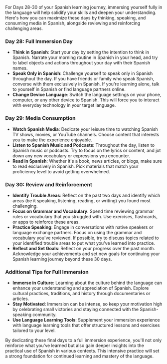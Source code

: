 For Days 28-30 of your Spanish learning journey, immersing yourself fully in the language will help solidify your skills and deepen your understanding. Here's how you can maximize these days by thinking, speaking, and consuming media in Spanish, alongside reviewing and reinforcing challenging areas.

### Day 28: Full Immersion Day

- **Think in Spanish**: Start your day by setting the intention to think in Spanish. Narrate your morning routine in Spanish in your head, and try to label objects and actions throughout your day with their Spanish names.
- **Speak Only in Spanish**: Challenge yourself to speak only in Spanish throughout the day. If you have friends or family who speak Spanish, converse with them exclusively in Spanish. If you're learning alone, talk to yourself in Spanish or find language partners online.
- **Change Device Language**: Switch the language settings on your phone, computer, or any other device to Spanish. This will force you to interact with everyday technology in your target language.

### Day 29: Media Consumption

- **Watch Spanish Media**: Dedicate your leisure time to watching Spanish TV shows, movies, or YouTube channels. Choose content that interests you to make the experience enjoyable.
- **Listen to Spanish Music and Podcasts**: Throughout the day, listen to Spanish music or podcasts. Try to focus on the lyrics or content, and jot down any new vocabulary or expressions you encounter.
- **Read in Spanish**: Whether it's a book, news articles, or blogs, make sure to read exclusively in Spanish. Pick materials that match your proficiency level to avoid getting overwhelmed.

### Day 30: Review and Reinforcement

- **Identify Trouble Areas**: Reflect on the past two days and identify which areas (be it speaking, listening, reading, or writing) you found most challenging.
- **Focus on Grammar and Vocabulary**: Spend time reviewing grammar rules or vocabulary that you struggled with. Use exercises, flashcards, or apps to reinforce these areas.
- **Practice Speaking**: Engage in conversations with native speakers or language exchange partners. Focus on using the grammar and vocabulary you've reviewed. If possible, try to discuss topics related to your identified trouble areas to put what you've learned into practice.
- **Reflect and Set Goals**: Reflect on your progress over the past month. Acknowledge your achievements and set new goals for continuing your Spanish learning journey beyond these 30 days.

### Additional Tips for Full Immersion

- **Immerse in Culture**: Learning about the culture behind the language can enhance your understanding and appreciation of Spanish. Explore cultural practices, traditions, and history through documentaries or articles.
- **Stay Motivated**: Immersion can be intense, so keep your motivation high by celebrating small victories and staying connected with the Spanish-speaking community.
- **Use Language Learning Tools**: Supplement your immersion experience with language learning tools that offer structured lessons and exercises tailored to your level.

By dedicating these final days to a full immersion experience, you'll not only reinforce what you've learned but also gain deeper insights into the practical use of Spanish in various contexts. This intensive practice will set a strong foundation for continued learning and mastery of the language.
